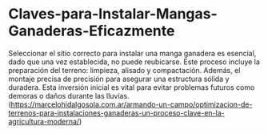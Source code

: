 # Claves-para-Instalar-Mangas-Ganaderas-Eficazmente
Seleccionar el sitio correcto para instalar una manga ganadera es esencial, dado que una vez establecida, no puede reubicarse. Este proceso incluye la preparación del terreno: limpieza, alisado y compactación. Además, el montaje precisa de precisión para asegurar una estructura sólida y duradera. Esta inversión inicial es vital para evitar problemas futuros como demoras o daños durante las lluvias.
(https://marcelohidalgosola.com.ar/armando-un-campo/optimizacion-de-terrenos-para-instalaciones-ganaderas-un-proceso-clave-en-la-agricultura-moderna/)
